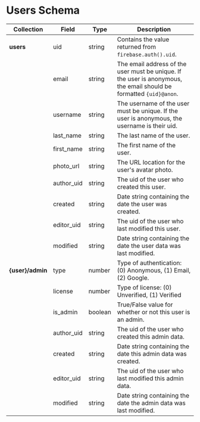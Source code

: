 # Users Schema

|Collection|Field|Type|Description|
|---|---|---|---|
|**users**|uid|string|Contains the value returned from `firebase.auth().uid`.|
||email|string|The email address of the user must be unique. If the user is anonymous, the email should be formatted `{uid}@anon`.|
||username|string|The username of the user must be unique. If the user is anonymous, the username is their uid.|
||last_name|string|The last name of the user.|
||first_name|string|The first name of the user.|
||photo_url|string|The URL location for the user's avatar photo.|
||author_uid|string|The uid of the user who created this user.|
||created|string|Date string containing the date the user was created.|
||editor_uid|string|The uid of the user who last modified this user.|
||modified|string|Date string containing the date the user data was last modified.|
|**{user}/admin**|type|number|Type of authentication: (0) Anonymous, (1) Email, (2) Google.|
||license|number|Type of license: (0) Unverified, (1) Verified|
||is_admin|boolean|True/False value for whether or not this user is an admin.|
||author_uid|string|The uid of the user who created this admin data.|
||created|string|Date string containing the date this admin data was created.|
||editor_uid|string|The uid of the user who last modified this admin data.|
||modified|string|Date string containing the date the admin data was last modified.|
